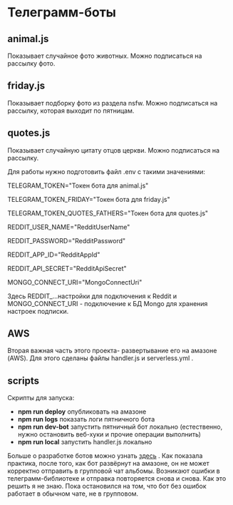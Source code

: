 # Телеграмм-боты

## animal.js

Показывает случайное фото животных. Можно подписаться на рассылку фото.

## friday.js

Показывает подборку фото из раздела nsfw. Можно подписаться на рассылку, которая выходит по пятницам.

## quotes.js

Показывает случайную цитату отцов церкви. Можно подписаться на рассылку.

Для работы нужно подготовить файл .env c такими значениями:

TELEGRAM_TOKEN="Токен бота для animal.js"

TELEGRAM_TOKEN_FRIDAY="Токен бота для friday.js"

TELEGRAM_TOKEN_QUOTES_FATHERS="Токен бота для quotes.js"

REDDIT_USER_NAME="RedditUserName"

REDDIT_PASSWORD="RedditPassword"

REDDIT_APP_ID="RedditAppId"

REDDIT_API_SECRET="RedditApiSecret"

MONGO_CONNECT_URI="MongoConnectUri"

Здесь REDDIT\_...настройки для подключения к Reddit и MONGO_CONNECT_URI - подключение к БД Mongo для хранения настроек подписки.

## AWS

Вторая важная часть этого проекта- развертывание его на амазоне (AWS). Для этого сделаны файлы handler.js и serverless.yml .

## scripts

Скрипты для запуска:

- **npm run deploy** опубликовать на амазоне
- **npm run logs** показать логи пятничного бота
- **npm run dev-bot** запустить пятничный бот локально (естественно, нужно остановить веб-хуки и прочие операции выполнить)
- **npm run local** запустить handler.js локально

Больше о разработке ботов можно узнать [здесь](https://dev.to/slkarol/series/10480) .
Как показала практика, после того, как бот развёрнут на амазоне, он не может корректно отправить в групповой чат альбомы. Возникают ошибки в телеграмм-библиотеке и отправка повторяется снова и снова. Как это решить я не знаю. Пока остановился на том, что бот без ошибок работает в обычном чате, не в групповом.
